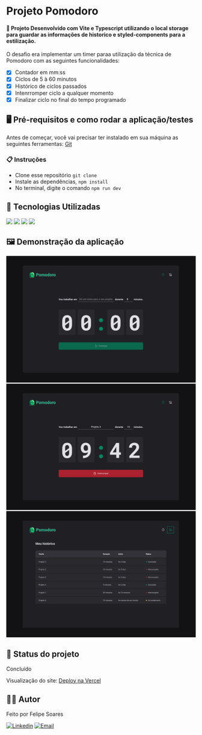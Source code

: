 # Projeto Pomodoro

#### 🚀 Projeto Desenvolvido com Vite e Typescript utilizando o local storage para guardar as informações de historico e styled-components para a estilização.

O desafio era implementar um timer paraa utilização da técnica de Pomodoro com as seguintes funcionalidades:

-   [x] Contador em mm:ss
-   [x] Ciclos de 5 à 60 minutos
-   [x] Histórico de ciclos passados
-   [x] Intenrromper ciclo a qualquer momento
-   [x] Finalizar ciclo no final do tempo programado

## 🖥️ Pré-requisitos e como rodar a aplicação/testes

Antes de começar, você vai precisar ter instalado em sua máquina as seguintes ferramentas:
[Git](https://git-scm.com)

### 📋 Instruções

-   Clone esse repositório `git clone`
-   Instale as dependências, `npm install`
-   No terminal, digite o comando `npm run dev`

## 🤖 Tecnologias Utilizadas

<img src="https://img.shields.io/badge/TypeScript-1572B6?style=for-the-badge&logo=typescript&logoColor=white">
<img src="https://img.shields.io/badge/Vite-563D7C?style=for-the-badge&logo=vite&logoColor=white">
<img src="https://img.shields.io/badge/React-1572B6?style=for-the-badge&logo=React&logoColor=white">
<img src="https://img.shields.io/badge/Vercel-09090a?style=for-the-badge&logo=vercel&logoColor=white">

## 🖼️ Demonstração da aplicação

![Home](./public/home.png)
![Timer iniciado](./public/count-down-started.png)
![Historico](./public/history.png)

## 🚧 Status do projeto

Concluído

Visualização do site:
[Deploy na Vercel](https://pomodoro-bay-tau.vercel.app/)

## 🧑🏻‍ Autor

Feito por Felipe Soares

[![Linkedin](https://img.shields.io/badge/-Felipe%20Soares-blue?style=flat-square&logo=Linkedin&logoColor=white&link=https://www.linkedin.com/in/felipe0848/)](https://www.linkedin.com/in/felipe0848/)
[![Email](https://img.shields.io/badge/-felipe.11.11%40hotmail.com-0078D4?style=flat-square&logo=microsoft-outlook&logoColor=white&link=mailto:felipe.11.11@hotmail.com)](mailto:felipe.11.11@hotmail.com)
